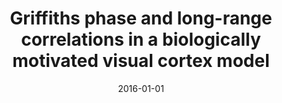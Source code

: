 ---
title: "Griffiths phase and long-range correlations in a biologically motivated visual cortex model"
collection: publications
permalink: /publication/2016-01-01-Griffiths-phase-and-long-range-correlations-in-a-biologically-motivated-visual-cortex-model
date: 2016-01-01
year: 2016
venue: 'Sci. Rep.'
paperurl: 'https://dx.doi.org/10.1038/srep29561'
citation: ' <u>Mauricio Girardi-Schappo</u>,  Germano Bortolotto,  Jheniffer Gonsalves,  Leonel Pinto,  Marcelo Tragtenberg, &quot;Griffiths phase and long-range correlations in a biologically motivated visual cortex model.&quot; Sci. Rep., 2016.'
pubtype:  paper
---